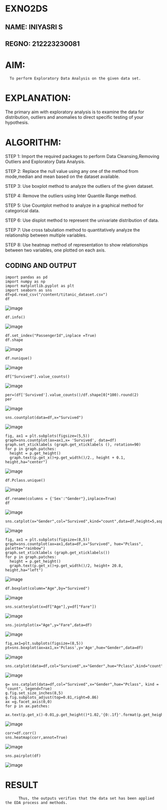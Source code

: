 # EXNO2DS
## NAME: INIYASRI S
## REGNO: 212223230081
# AIM:
      To perform Exploratory Data Analysis on the given data set.
      
# EXPLANATION:
  The primary aim with exploratory analysis is to examine the data for distribution, outliers and anomalies to direct specific testing of your hypothesis.
  
# ALGORITHM:
STEP 1: Import the required packages to perform Data Cleansing,Removing Outliers and Exploratory Data Analysis.

STEP 2: Replace the null value using any one of the method from mode,median and mean based on the dataset available.

STEP 3: Use boxplot method to analyze the outliers of the given dataset.

STEP 4: Remove the outliers using Inter Quantile Range method.

STEP 5: Use Countplot method to analyze in a graphical method for categorical data.

STEP 6: Use displot method to represent the univariate distribution of data.

STEP 7: Use cross tabulation method to quantitatively analyze the relationship between multiple variables.

STEP 8: Use heatmap method of representation to show relationships between two variables, one plotted on each axis.

## CODING AND OUTPUT
```
import pandas as pd
import numpy as np
import matplotlib.pyplot as plt
import seaborn as sns
df=pd.read_csv("/content/titanic_dataset.csv")
df
```
![image](https://github.com/user-attachments/assets/c21fab0e-a896-4ea2-8a5e-6fbae5d2aa6b)
```
df.info()
```
![image](https://github.com/user-attachments/assets/dfca85ab-205f-42df-b313-34cef856f7b3)
```
df.set_index("PassengerId",inplace =True)
df.shape
```
![image](https://github.com/user-attachments/assets/5b1f4b1b-5c04-4fdd-a79d-b1aef5966726)
```
df.nunique()
```
![image](https://github.com/user-attachments/assets/3c233df9-f771-46b3-9550-c5b28d949f60)
```
df["Survived"].value_counts()
```
![image](https://github.com/user-attachments/assets/cd6bf5ab-f600-4520-ac90-1e41d022f93a)
```
per=(df['Survived'].value_counts()/df.shape[0]*100).round(2)
per
```
![image](https://github.com/user-attachments/assets/8bef3d5d-2fe0-49da-bfe9-b439b00936e5)
```
sns.countplot(data=df,x="Survived")
```
![image](https://github.com/user-attachments/assets/ad1d6bbe-7139-4f2f-b8ca-ad6e0dad2ec7)
```
fig, ax1 = plt.subplots(figsize=(5,5))
graph=sns.countplot(ax=ax1,x= 'Survived', data=df)
graph.set_xticklabels (graph.get_xticklabels (), rotation=90)
for p in graph.patches:
  height = p.get_height()
  graph.text(p.get_x()+p.get_width()/2., height + 0.1, height,ha="center")
```
![image](https://github.com/user-attachments/assets/4f599a25-d40f-41de-a49b-2ffa6a886058)
```
df.Pclass.unique()
```
![image](https://github.com/user-attachments/assets/ecf59b5d-57be-4fdd-bb3c-0e2250be04bb)
```
df.rename(columns = {'Sex':"Gender"},inplace=True)
df
```
![image](https://github.com/user-attachments/assets/496403c4-d662-43e9-b06b-6768fbb5f2180)
```
sns.catplot(x="Gender",col="Survived",kind="count",data=df,height=5,aspect=.7)
```
![image](https://github.com/user-attachments/assets/8b0820f6-6d58-4c59-85b8-bf963ed3f666)
```
fig, ax1 = plt.subplots(figsize=(8,5))
graph=sns.countplot(ax=ax1,data=df,x="Survived", hue="Pclass", palette="rainbow")
graph.set_xticklabels (graph.get_xticklabels())
for p in graph.patches:
  height = p.get_height()
  graph.text(p.get_x()+p.get_width()/2, height+ 20.8, height,ha="left")
```
![image](https://github.com/user-attachments/assets/fabd1a92-52b4-476a-a919-65f9995eb66e)
```
df.boxplot(column="Age",by="Survived")
```
![image](https://github.com/user-attachments/assets/cab7c140-1def-4f67-88e7-843044cd7ebe)
```
sns.scatterplot(x=df["Age"],y=df["Fare"])
```
![image](https://github.com/user-attachments/assets/c99bc8f0-3074-4883-9703-b20d94dcd5df)
```
sns.jointplot(x="Age",y="Fare",data=df)
```
![image](https://github.com/user-attachments/assets/c38a18de-c8bb-407c-8e36-d1fbcd2fea9e)
```
fig,ax1=plt.subplots(figsize=(8,5))
pt=sns.boxplot(ax=ax1,x='Pclass',y='Age',hue="Gender",data=df)
```

![image](https://github.com/user-attachments/assets/30d2c7e0-9efd-445d-a70c-3b66afe058f8)
```
sns.catplot(data=df,col="Survived",x="Gender",hue="Pclass",kind="count")
```

![image](https://github.com/user-attachments/assets/d01f7e3d-0cb8-459a-aaec-f0d2962330fc)
```
g= sns.catplot(data=df,col="Survived",x="Gender",hue="Pclass", kind = "count", legend=True)
g.fig.set_size_inches(8,5)
g.fig.subplots_adjust(top=0.81,right=0.86)
ax =g.facet_axis(0,0)
for p in ax.patches:
   ax.text(p.get_x()-0.01,p.get_height()*1.02,'{0:.1f}'.format(p.get_height()),color='red',rotation='horizontal',size='small')
```
![image](https://github.com/user-attachments/assets/23ebbf75-ef45-4ca0-90ce-71aa531af1bd)
```
corr=df.corr()
sns.heatmap(corr,annot=True)
```
![image](https://github.com/user-attachments/assets/eab90686-ddf4-4df0-bc40-4641b9f83aad)
```
sns.pairplot(df)
```
![image](https://github.com/user-attachments/assets/1733817f-b4f7-449f-ab92-fabe00105385)


# RESULT
```
      Thus, the outputs verifies that the data set has been applied the EDA process and methods.
```
